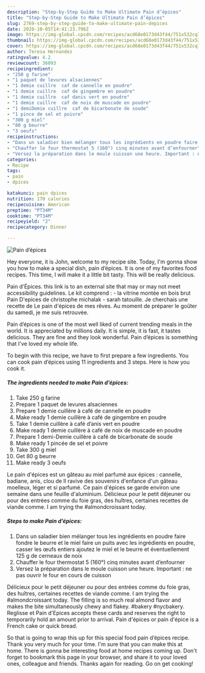 ```yaml
---
description: "Step-by-Step Guide to Make Ultimate Pain d’épices"
title: "Step-by-Step Guide to Make Ultimate Pain d’épices"
slug: 2769-step-by-step-guide-to-make-ultimate-pain-depices
date: 2020-10-05T14:41:23.796Z
image: https://img-global.cpcdn.com/recipes/acd68e0173d43f44/751x532cq70/pain-depices-photo-principale-de-la-recette.jpg
thumbnail: https://img-global.cpcdn.com/recipes/acd68e0173d43f44/751x532cq70/pain-depices-photo-principale-de-la-recette.jpg
cover: https://img-global.cpcdn.com/recipes/acd68e0173d43f44/751x532cq70/pain-depices-photo-principale-de-la-recette.jpg
author: Teresa Hernandez
ratingvalue: 4.2
reviewcount: 36093
recipeingredient:
- "250 g farine"
- "1 paquet de levures alsaciennes"
- "1 demie cuillre  caf de cannelle en poudre"
- "1 demie cuillre  caf de gingembre en poudre"
- "1 demie cuillre  caf danis vert en poudre"
- "1 demie cuillre  caf de noix de muscade en poudre"
- "1 demiDemie cuillre  caf de bicarbonate de soude"
- "1 pince de sel et poivre"
- "300 g miel"
- "80 g beurre"
- "3 oeufs"
recipeinstructions:
- "Dans un saladier bien mélanger tous les ingrédients en poudre faire fondre le beurre et le miel faire un puits avec les ingrédients en poudre, casser les œufs entiers ajoutez le miel et le beurre et éventuellement 125 g de cerneaux de noix"
- "Chauffer le four thermostat 5 (160°) cinq minutes avant d’enfourner"
- "Versez la préparation dans le moule cuisson une heure. Important : ne pas ouvrir le four en cours de cuisson"
categories:
- Recipe
tags:
- pain
- dpices

katakunci: pain dpices 
nutrition: 170 calories
recipecuisine: American
preptime: "PT34M"
cooktime: "PT34M"
recipeyield: "2"
recipecategory: Dinner

---
```



![Pain d’épices](https://img-global.cpcdn.com/recipes/acd68e0173d43f44/751x532cq70/pain-depices-photo-principale-de-la-recette.jpg)

Hey everyone, it is John, welcome to my recipe site. Today, I'm gonna show you how to make a special dish, pain d’épices. It is one of my favorites food recipes. This time, I will make it a little bit tasty. This will be really delicious.

Pain d&#39;Épices. this link is to an external site that may or may not meet accessibility guidelines. Le kit comprend : - la vitrine montée en bois brut Pain D&#39;epices de christophe michalak - sarah tatouille. Je cherchais une recette de Le pain d&#39;épices de mes rêves. Au moment de préparer le goûter du samedi, je me suis retrouvée.

Pain d’épices is one of the most well liked of current trending meals in the world. It is appreciated by millions daily. It is simple, it is fast, it tastes delicious. They are fine and they look wonderful. Pain d’épices is something that I've loved my whole life.


To begin with this recipe, we have to first prepare a few ingredients. You can cook pain d’épices using 11 ingredients and 3 steps. Here is how you cook it.

<!--inarticleads1-->

##### The ingredients needed to make Pain d’épices:

1. Take 250 g farine
1. Prepare 1 paquet de levures alsaciennes
1. Prepare 1 demie cuillère à café de cannelle en poudre
1. Make ready 1 demie cuillère à café de gingembre en poudre
1. Take 1 demie cuillère à café d’anis vert en poudre
1. Make ready 1 demie cuillère à café de noix de muscade en poudre
1. Prepare 1 demi-Demie cuillère à café de bicarbonate de soude
1. Make ready 1 pincée de sel et poivre
1. Take 300 g miel
1. Get 80 g beurre
1. Make ready 3 oeufs


Le pain d&#39;épices est un gâteau au miel parfumé aux épices : cannelle, badiane, anis, clou de Il ravive des souvenirs d&#39;enfance d&#39;un gâteau moelleux, léger et si parfumé. Ce pain d&#39;épices se garde environ une semaine dans une feuille d&#39;aluminium. Délicieux pour le petit déjeuner ou pour des entrées comme du foie gras, des huîtres, certaines recettes de viande comme. I am trying the #almondcroissant today. 

<!--inarticleads2-->

##### Steps to make Pain d’épices:

1. Dans un saladier bien mélanger tous les ingrédients en poudre faire fondre le beurre et le miel faire un puits avec les ingrédients en poudre, casser les œufs entiers ajoutez le miel et le beurre et éventuellement 125 g de cerneaux de noix
1. Chauffer le four thermostat 5 (160°) cinq minutes avant d’enfourner
1. Versez la préparation dans le moule cuisson une heure. Important : ne pas ouvrir le four en cours de cuisson


Délicieux pour le petit déjeuner ou pour des entrées comme du foie gras, des huîtres, certaines recettes de viande comme. I am trying the #almondcroissant today. The filling is so much real almond flavor and makes the bite simultaneously chewy and flakey. #bakery #nycbakery. Reglisse et Pain d&#39;Epices accepts these cards and reserves the right to temporarily hold an amount prior to arrival. Pain d&#39;épices or pain d&#39;épice is a French cake or quick bread. 

So that is going to wrap this up for this special food pain d’épices recipe. Thank you very much for your time. I'm sure that you can make this at home. There is gonna be interesting food at home recipes coming up. Don't forget to bookmark this page in your browser, and share it to your loved ones, colleague and friends. Thanks again for reading. Go on get cooking!
